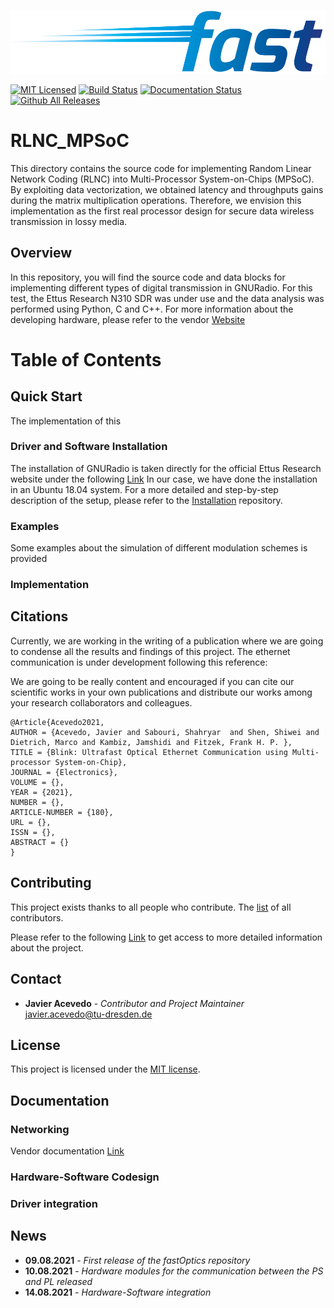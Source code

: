<p align="center">
<img alt="fast_Optics" src="https://github.com/jracevedob/RLNC_MPSoC/blob/main/Logo/fast.png" width="800">
</p>


[![MIT Licensed](https://img.shields.io/github/license/jracevedob/RLNC_MPSoC)](https://github.com/jracevedob/RLNC_MPSoC/blob/main/LICENSE)
[![Build Status](https://github.com//jracevedob/RLNC_MPSoC/actions/workflows/blank.yml/badge.svg)](https://github.com//jracevedob/RLNC_MPSoC/actions)
[![Documentation Status](https://readthedocs.org/projects/post-shannon-sdr/badge/?version=latest)](https://post-shannon-sdr.readthedocs.io/en/latest/?badge=latest)
[![Github All Releases](https://img.shields.io/github/downloads/jracevedob/RLNC_MPSoC/total.svg)]()

# RLNC_MPSoC
This directory contains the source code for implementing Random Linear Network Coding (RLNC) into Multi-Processor System-on-Chips (MPSoC). By exploiting data vectorization, we obtained latency and throughputs gains during the matrix multiplication operations. Therefore, we envision this implementation as the first real processor design for secure data wireless transmission in lossy media. 


## Overview

In this repository, you will find the source code and data blocks for implementing different types of digital transmission in GNURadio.
For this test, the Ettus Research N310 SDR was under use and the data analysis was performed using Python, C and C++. For more information about the developing hardware, please refer to the vendor [Website](https://kb.ettus.com/N300/N310)

# Table of Contents

## Quick Start
The implementation of this 
### Driver and Software Installation
The installation of GNURadio is taken directly for the official Ettus Research website under the following [Link](
https://kb.ettus.com/Building_and_Installing_the_USRP_Open-Source_Toolchain_(UHD_and_GNU_Radio)_on_Linux)
In our case, we have done the installation in an Ubuntu 18.04 system. For a more detailed and step-by-step description of the setup,
please refer to the [Installation](./Installation) repository.

### Examples

Some examples about the simulation of different modulation schemes is provided
### Implementation


## Citations

Currently, we are working in the writing of a publication where we are going to condense all the results and findings of this project. The ethernet communication is under development following this reference:

We are going to be really content and encouraged if you can cite our scientific works in your own publications 
and distribute our works among your research collaborators and colleagues.

```
@Article{Acevedo2021,
AUTHOR = {Acevedo, Javier and Sabouri, Shahryar  and Shen, Shiwei and Dietrich, Marco and Kambiz, Jamshidi and Fitzek, Frank H. P. },
TITLE = {Blink: Ultrafast Optical Ethernet Communication using Multi-processor System-on-Chip},
JOURNAL = {Electronics},
VOLUME = {},
YEAR = {2021},
NUMBER = {},
ARTICLE-NUMBER = {180},
URL = {},
ISSN = {},
ABSTRACT = {}
}
```

## Contributing

This project exists thanks to all people who contribute.
The [list](./CONTRIBUTORS) of all contributors.

Please refer to the following [Link](https://de.fast-zwanzig20.de/) to get access to more detailed information about the project.

## Contact

* **Javier Acevedo** - *Contributor and Project Maintainer* javier.acevedo@tu-dresden.de

## License

This project is licensed under the [MIT license](./LICENSE).

## Documentation

### Networking
Vendor documentation [Link](https://xilinx-wiki.atlassian.net/wiki/spaces/A/pages/862912682/Networking+in+QEMU)

### Hardware-Software Codesign

### Driver integration

## News

* **09.08.2021** - *First release of the fastOptics repository*
* **10.08.2021** - *Hardware modules for the communication between the PS and PL released*
* **14.08.2021** - *Hardware-Software integration*

